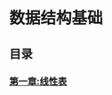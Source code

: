 # 数据结构基础
## 目录
### [**第一章:线性表**](http://nbviewer.jupyter.org/github/YunYang1994/Algorithm/blob/master/DataStructure/1.What%20is%20LinearList%3F.ipynb)<br>

